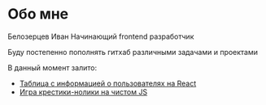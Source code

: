 # Обо мне

Белозерцев Иван
Начинающий frontend разработчик

Буду постепенно пополнять гитхаб различными задачами и проектами

В данный момент залито:
- <a href="https://github.com/ivvn8/-Tables-sorted-by-fields.-React-JS.">Таблица с информацией о пользователях на React</a>
- <a href="https://github.com/ivvn8/tic-tac-toe-JS">Игра крестики-нолики на чистом JS</a>
